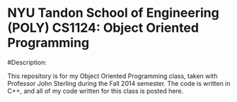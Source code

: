 #  NYU Tandon School of Engineering (POLY) CS1124: Object Oriented Programming

#Description:
<p>This repository is for my Object Oriented Programming class, taken with Professor John Sterling during the Fall 2014 semester. The code is written in C++, and all of my code written for this class is posted here.</p>
